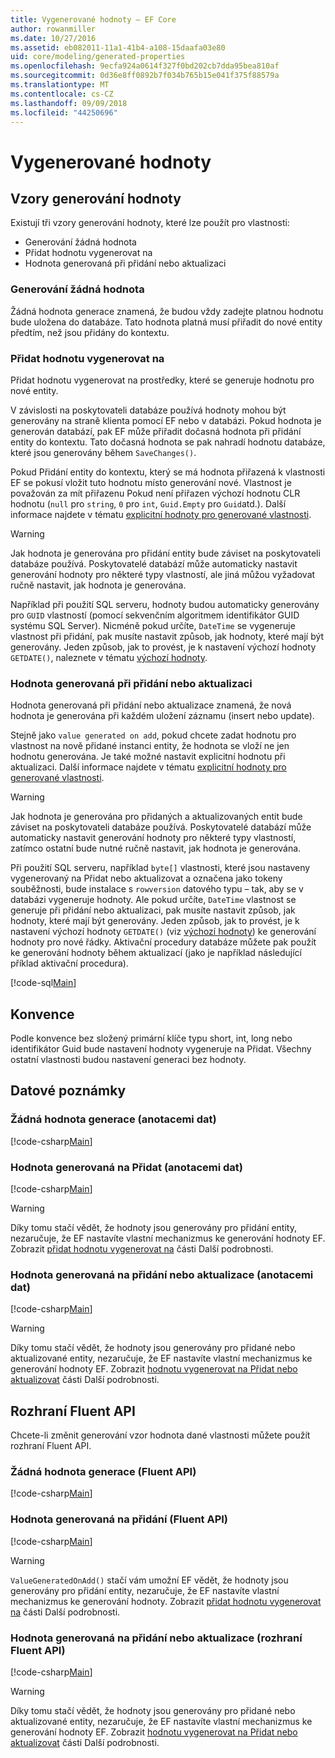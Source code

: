 ```yaml
---
title: Vygenerované hodnoty – EF Core
author: rowanmiller
ms.date: 10/27/2016
ms.assetid: eb082011-11a1-41b4-a108-15daafa03e80
uid: core/modeling/generated-properties
ms.openlocfilehash: 9ecfa924a0614f327f0bd202cb7dda95bea810af
ms.sourcegitcommit: 0d36e8ff0892b7f034b765b15e041f375f88579a
ms.translationtype: MT
ms.contentlocale: cs-CZ
ms.lasthandoff: 09/09/2018
ms.locfileid: "44250696"
---
```

# <a name="generated-values"></a>Vygenerované hodnoty

## <a name="value-generation-patterns"></a>Vzory generování hodnoty

Existují tři vzory generování hodnoty, které lze použít pro vlastnosti:
* Generování žádná hodnota
* Přidat hodnotu vygenerovat na
* Hodnota generovaná při přidání nebo aktualizaci

### <a name="no-value-generation"></a>Generování žádná hodnota

Žádná hodnota generace znamená, že budou vždy zadejte platnou hodnotu bude uložena do databáze. Tato hodnota platná musí přiřadit do nové entity předtím, než jsou přidány do kontextu.

### <a name="value-generated-on-add"></a>Přidat hodnotu vygenerovat na

Přidat hodnotu vygenerovat na prostředky, které se generuje hodnotu pro nové entity.

V závislosti na poskytovateli databáze používá hodnoty mohou být generovány na straně klienta pomocí EF nebo v databázi. Pokud hodnota je generován databází, pak EF může přiřadit dočasná hodnota při přidání entity do kontextu. Tato dočasná hodnota se pak nahradí hodnotu databáze, které jsou generovány během `SaveChanges()`.

Pokud Přidání entity do kontextu, který se má hodnota přiřazená k vlastnosti EF se pokusí vložit tuto hodnotu místo generování nové. Vlastnost je považován za mít přiřazenu Pokud není přiřazen výchozí hodnotu CLR hodnotu (`null` pro `string`, `0` pro `int`, `Guid.Empty` pro `Guid`atd.). Další informace najdete v tématu [explicitní hodnoty pro generované vlastnosti](../saving/explicit-values-generated-properties.md).

> [!WARNING]  
> Jak hodnota je generována pro přidání entity bude záviset na poskytovateli databáze používá. Poskytovatelé databází může automaticky nastavit generování hodnoty pro některé typy vlastností, ale jiná můžou vyžadovat ručně nastavit, jak hodnota je generována.
>
> Například při použití SQL serveru, hodnoty budou automaticky generovány pro `GUID` vlastností (pomocí sekvenčním algoritmem identifikátor GUID systému SQL Server). Nicméně pokud určíte, `DateTime` se vygeneruje vlastnost při přidání, pak musíte nastavit způsob, jak hodnoty, které mají být generovány. Jeden způsob, jak to provést, je k nastavení výchozí hodnoty `GETDATE()`, naleznete v tématu [výchozí hodnoty](relational/default-values.md).

### <a name="value-generated-on-add-or-update"></a>Hodnota generovaná při přidání nebo aktualizaci

Hodnota generovaná při přidání nebo aktualizace znamená, že nová hodnota je generována při každém uložení záznamu (insert nebo update).

Stejně jako `value generated on add`, pokud chcete zadat hodnotu pro vlastnost na nově přidané instanci entity, že hodnota se vloží ne jen hodnotu generována. Je také možné nastavit explicitní hodnotu při aktualizaci. Další informace najdete v tématu [explicitní hodnoty pro generované vlastnosti](../saving/explicit-values-generated-properties.md).

> [!WARNING]
> Jak hodnota je generována pro přidaných a aktualizovaných entit bude záviset na poskytovateli databáze používá. Poskytovatelé databází může automaticky nastavit generování hodnoty pro některé typy vlastností, zatímco ostatní bude nutné ručně nastavit, jak hodnota je generována.
> 
> Při použití SQL serveru, například `byte[]` vlastnosti, které jsou nastaveny vygenerovaný na Přidat nebo aktualizovat a označena jako tokeny souběžnosti, bude instalace s `rowversion` datového typu – tak, aby se v databázi vygeneruje hodnoty. Ale pokud určíte, `DateTime` vlastnost se generuje při přidání nebo aktualizaci, pak musíte nastavit způsob, jak hodnoty, které mají být generovány. Jeden způsob, jak to provést, je k nastavení výchozí hodnoty `GETDATE()` (viz [výchozí hodnoty](relational/default-values.md)) ke generování hodnoty pro nové řádky. Aktivační procedury databáze můžete pak použít ke generování hodnoty během aktualizací (jako je například následující příklad aktivační procedura).
> 
> [!code-sql[Main](../../../samples/core/Modeling/FluentAPI/Samples/ValueGeneratedOnAddOrUpdate.sql)]

## <a name="conventions"></a>Konvence

Podle konvence bez složený primární klíče typu short, int, long nebo identifikátor Guid bude nastavení hodnoty vygeneruje na Přidat. Všechny ostatní vlastnosti budou nastavení generaci bez hodnoty.

## <a name="data-annotations"></a>Datové poznámky

### <a name="no-value-generation-data-annotations"></a>Žádná hodnota generace (anotacemi dat)

[!code-csharp[Main](../../../samples/core/Modeling/DataAnnotations/Samples/ValueGeneratedNever.cs#Sample)]

### <a name="value-generated-on-add-data-annotations"></a>Hodnota generovaná na Přidat (anotacemi dat)

[!code-csharp[Main](../../../samples/core/Modeling/DataAnnotations/Samples/ValueGeneratedOnAdd.cs#Sample)]

> [!WARNING]  
> Díky tomu stačí vědět, že hodnoty jsou generovány pro přidání entity, nezaručuje, že EF nastavíte vlastní mechanizmus ke generování hodnoty EF. Zobrazit [přidat hodnotu vygenerovat na](#value-generated-on-add) části Další podrobnosti.

### <a name="value-generated-on-add-or-update-data-annotations"></a>Hodnota generovaná na přidání nebo aktualizace (anotacemi dat)

[!code-csharp[Main](../../../samples/core/Modeling/DataAnnotations/Samples/ValueGeneratedOnAddOrUpdate.cs#Sample)]

> [!WARNING]  
> Díky tomu stačí vědět, že hodnoty jsou generovány pro přidané nebo aktualizované entity, nezaručuje, že EF nastavíte vlastní mechanizmus ke generování hodnoty EF. Zobrazit [hodnotu vygenerovat na Přidat nebo aktualizovat](#value-generated-on-add-or-update) části Další podrobnosti.

## <a name="fluent-api"></a>Rozhraní Fluent API

Chcete-li změnit generování vzor hodnota dané vlastnosti můžete použít rozhraní Fluent API.

### <a name="no-value-generation-fluent-api"></a>Žádná hodnota generace (Fluent API)

[!code-csharp[Main](../../../samples/core/Modeling/FluentAPI/Samples/ValueGeneratedNever.cs#Sample)]

### <a name="value-generated-on-add-fluent-api"></a>Hodnota generovaná na přidání (Fluent API)

[!code-csharp[Main](../../../samples/core/Modeling/FluentAPI/Samples/ValueGeneratedOnAdd.cs#Sample)]

> [!WARNING]  
> `ValueGeneratedOnAdd()` stačí vám umožní EF vědět, že hodnoty jsou generovány pro přidání entity, nezaručuje, že EF nastavíte vlastní mechanizmus ke generování hodnoty.  Zobrazit [přidat hodnotu vygenerovat na](#value-generated-on-add) části Další podrobnosti.

### <a name="value-generated-on-add-or-update-fluent-api"></a>Hodnota generovaná na přidání nebo aktualizace (rozhraní Fluent API)

[!code-csharp[Main](../../../samples/core/Modeling/FluentAPI/Samples/ValueGeneratedOnAddOrUpdate.cs#Sample)]

> [!WARNING]  
> Díky tomu stačí vědět, že hodnoty jsou generovány pro přidané nebo aktualizované entity, nezaručuje, že EF nastavíte vlastní mechanizmus ke generování hodnoty EF. Zobrazit [hodnotu vygenerovat na Přidat nebo aktualizovat](#value-generated-on-add-or-update) části Další podrobnosti.
